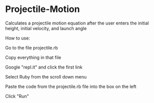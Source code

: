# Projectile-Motion
Calculates a projectile motion equation after the user enters the initial height, initial velocity, and launch angle

How to use:

Go to the file projectile.rb

Copy everything in that file

Google "repl.it" and click the first link

Select Ruby from the scroll down menu

Paste the code from the projectile.rb file into the box on the left

Click "Run"
